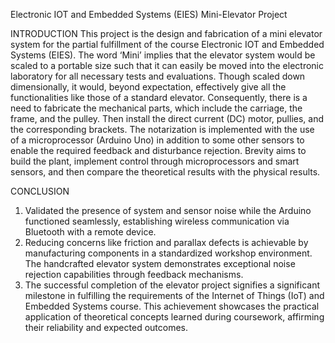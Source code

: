 Electronic IOT and Embedded Systems (EIES) Mini-Elevator Project

INTRODUCTION
This project is the design and fabrication of a mini elevator system for the partial fulfillment of the course Electronic IOT and Embedded Systems (EIES). The word ‘Mini’ implies that the elevator system would be scaled to a portable size such that it can easily be moved into the electronic laboratory for all necessary tests and evaluations. Though scaled down dimensionally, it would, beyond expectation, effectively give all the functionalities like those of a standard elevator.
Consequently, there is a need to fabricate the mechanical parts, which include the carriage, the frame, and the pulley. Then install the direct current (DC) motor, pullies, and the corresponding brackets. The notarization is implemented with the use of a microprocessor (Arduino Uno) in addition to some other sensors to enable the required feedback and disturbance rejection.
Brevity aims to build the plant, implement control through microprocessors and smart sensors, and then compare the theoretical results with the physical results.

CONCLUSION 
1) Validated the presence of system and sensor noise while the Arduino functioned seamlessly, establishing wireless communication via Bluetooth with a remote device.
2) Reducing concerns like friction and parallax defects is achievable by manufacturing components in a standardized workshop environment. The handcrafted elevator system demonstrates exceptional noise rejection capabilities through feedback mechanisms.
3) The successful completion of the elevator project signifies a significant milestone in fulfilling the requirements of the Internet of Things (IoT) and Embedded Systems course. This achievement showcases the practical application of theoretical concepts learned during coursework, affirming their reliability and expected outcomes.
